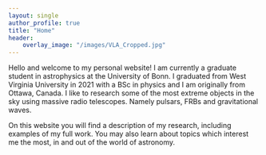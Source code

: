 ```yaml
---
layout: single
author_profile: true
title: "Home"
header:
    overlay_image: "/images/VLA_Cropped.jpg"
---
```


Hello and welcome to my personal website! I am currently a graduate student in astrophysics at the University of Bonn. I graduated from West Virginia University in 2021 with a BSc in physics and I am originally from Ottawa, Canada. I like to research some of the most extreme objects in the sky using massive radio telescopes. Namely pulsars, FRBs and gravitational waves.

On this website you will find a description of my research, including examples of my full work. You may also learn about topics which interest me the most, in and out of the world of astronomy.
